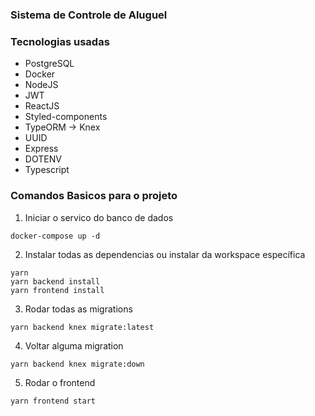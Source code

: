 ### Sistema de Controle de Aluguel


### Tecnologias usadas

- PostgreSQL
- Docker
- NodeJS
- JWT
- ReactJS
- Styled-components
- TypeORM -> Knex
- UUID
- Express
- DOTENV
- Typescript

### Comandos Basicos para o projeto

1. Iniciar o servico do banco de dados
  ```
  docker-compose up -d
  ``` 
2. Instalar todas as dependencias ou instalar da workspace específica
  ```
  yarn
  yarn backend install
  yarn frontend install
  ```
3. Rodar todas as migrations
  ```
  yarn backend knex migrate:latest
  ```
  
  
4. Voltar alguma migration
  
  ```
  yarn backend knex migrate:down
  ```
   
5. Rodar o frontend
  
  ```
  yarn frontend start
  ```